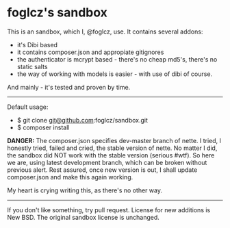 foglcz's sandbox
================
This is an sandbox, which I, @foglcz, use. It contains several addons:

- it's Dibi based
- it contains composer.json and appropiate gitignores
- the authenticator is mcrypt based - there's no cheap md5's, there's no static salts
- the way of working with models is easier - with use of dibi of course.

And mainly - it's tested and proven by time.

--------------------------------------------------------------------------------

Default usage:

- $ git clone git@github.com:foglcz/sandbox.git
- $ composer install

**DANGER:** The composer.json specifies dev-master branch of nette. I tried,
I honestly tried, failed and cried, the stable version of nette. No matter I did,
the sandbox did NOT work with the stable version (serious #wtf). So here we are,
using latest development branch, which can be broken without previous alert. 
Rest assured, once new version is out, I shall update composer.json and make this
again working.

My heart is crying writing this, as there's no other way.

--------------------------------------------------------------------------------

If you don't like something, try pull request.
License for new additions is New BSD. The original sandbox license is unchanged.